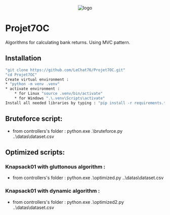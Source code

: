 <p align="center">
 <img alt="logo" src="https://user-images.githubusercontent.com/119883313/236204342-478f1a02-6a75-48de-a54a-038db856562e.png">
</p>

# Projet7OC
Algorithms for calculating bank returns.
Using MVC pattern.

## Installation
```sh
"git clone https://github.com/LeChat76/Projet7OC.git"
"cd Projet7OC"
Create virtual environment :
* "python -m venv .venv"
* activate environment :
    * for Linux "source .venv/bin/activate"
    * for Windows ".\.venv\Scripts\activate"
Install all needed libraries by typing : "pip install -r requirements.txt"
```

## Bruteforce script:
 * from controllers's folder : python.exe .\bruteforce.py ..\datas\dataset.csv

## Optimized scripts:
### Knapsack01 with gluttonous algorithm : 
 * from controllers's folder : python.exe .\optimized.py ..\datas\dataset.csv
### Knapsack01 with dynamic algorithm : 
 * from controllers's folder : python.exe .\optimized2.py ..\datas\dataset.csv
